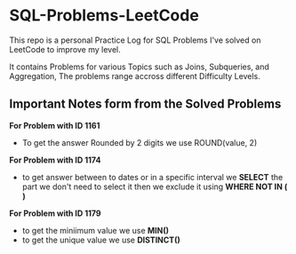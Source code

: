 # SQL-Problems-LeetCode
This repo is a personal Practice Log for SQL Problems I've solved on LeetCode to improve my level.

It contains Problems for various Topics such as Joins, Subqueries, and Aggregation, The problems range accross different Difficulty Levels.




## **Important Notes form from the Solved Problems**

**For Problem with ID 1161**

- To get the answer Rounded by 2 digits we use ROUND(value, 2)

**For Problem with ID 1174**
- to get answer between to dates or in a specific interval we **SELECT** the part we don't need to select it then we exclude it using **WHERE NOT IN (    )**

**For Problem with ID 1179**

- to get the miniimum value we use **MIN()**
- to get the unique value we use **DISTINCT()**
